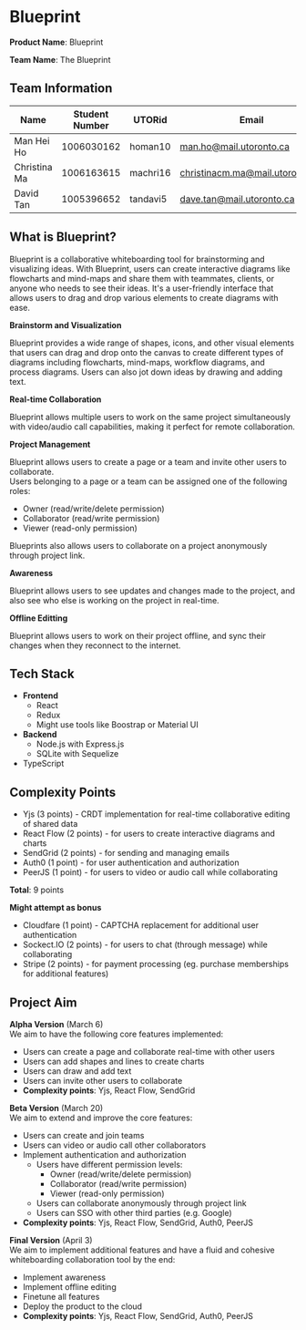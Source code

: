 # Blueprint

**Product Name**: Blueprint

**Team Name**: The Blueprint

## Team Information

| Name         | Student Number | UTORid   | Email                           |
| ------------ | -------------- | -------- | ------------------------------- |
| Man Hei Ho   | 1006030162     | homan10  | man.ho@mail.utoronto.ca         |
| Christina Ma | 1006163615     | machri16 | christinacm.ma@mail.utoronto.ca |
| David Tan    | 1005396652     | tandavi5 | dave.tan@mail.utoronto.ca       |

## What is Blueprint?

Blueprint is a collaborative whiteboarding tool for brainstorming and visualizing ideas. With Blueprint, users can create interactive diagrams like flowcharts and mind-maps and share them with teammates, clients, or anyone who needs to see their ideas. It's a user-friendly interface that allows users to drag and drop various elements to create diagrams with ease.

**Brainstorm and Visualization**

Blueprint provides a wide range of shapes, icons, and other visual elements that users can drag and drop onto the canvas to create different types of diagrams including flowcharts, mind-maps, workflow diagrams, and process diagrams. Users can also jot down ideas by drawing and adding text.

**Real-time Collaboration**

Blueprint allows multiple users to work on the same project simultaneously with video/audio call capabilities, making it perfect for remote collaboration.

**Project Management**

Blueprint allows users to create a page or a team and invite other users to collaborate.  
Users belonging to a page or a team can be assigned one of the following roles:

- Owner (read/write/delete permission)
- Collaborator (read/write permission)
- Viewer (read-only permission)

Blueprints also allows users to collaborate on a project anonymously through project link.

**Awareness**

Blueprint allows users to see updates and changes made to the project, and also see who else is working on the project in real-time.

**Offline Editting**

Blueprint allows users to work on their project offline, and sync their changes when they reconnect to the internet.

## Tech Stack

- **Frontend**
  - React
  - Redux
  - Might use tools like Boostrap or Material UI
- **Backend**
  - Node.js with Express.js
  - SQLite with Sequelize
- TypeScript

## Complexity Points

- Yjs (3 points) - CRDT implementation for real-time collaborative editing of shared data
- React Flow (2 points) - for users to create interactive diagrams and charts
- SendGrid (2 points) - for sending and managing emails
- Auth0 (1 point) - for user authentication and authorization
- PeerJS (1 point) - for users to video or audio call while collaborating

**Total**: 9 points

**Might attempt as bonus**

- Cloudfare (1 point) - CAPTCHA replacement for additional user authentication
- Sockect.IO (2 points) - for users to chat (through message) while collaborating
- Stripe (2 points) - for payment processing (eg. purchase memberships for additional features)

## Project Aim

**Alpha Version** (March 6)  
We aim to have the following core features implemented:

- Users can create a page and collaborate real-time with other users
- Users can add shapes and lines to create charts
- Users can draw and add text
- Users can invite other users to collaborate
- **Complexity points**: Yjs, React Flow, SendGrid

**Beta Version** (March 20)  
We aim to extend and improve the core features:

- Users can create and join teams
- Users can video or audio call other collaborators
- Implement authentication and authorization
  - Users have different permission levels:
    - Owner (read/write/delete permission)
    - Collaborator (read/write permission)
    - Viewer (read-only permission)
  - Users can collaborate anonymously through project link
  - Users can SSO with other third parties (e.g. Google)
- **Complexity points**: Yjs, React Flow, SendGrid, Auth0, PeerJS

**Final Version** (April 3)  
We aim to implement additional features and have a fluid and cohesive whiteboarding collaboration tool by the end:

- Implement awareness
- Implement offline editing
- Finetune all features
- Deploy the product to the cloud
- **Complexity points**: Yjs, React Flow, SendGrid, Auth0, PeerJS

